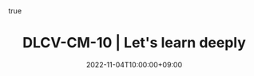---
title: "DLCV-CM-10 | Let's learn deeply"
date: 2022-11-04T10:00:00+09:00
description: ""
summary: ""

math: true 
highlight: true
hightlight_languages: ["python","bash"]

authors: ["Claire Labit-Bonis"]

# hero: featured.png

tags: ["Teaching"]

menu:
  sidebar:
    name: "10 | Let's learn deeply"
    identifier: dlcv-course-03
    parent: dlcv-course
    weight: 30
---